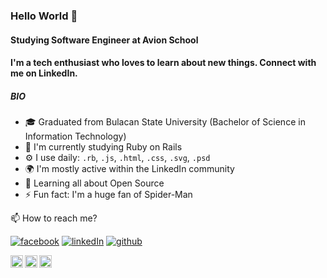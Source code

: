 ### Hello World 🎊

#### Studying Software Engineer at Avion School 
#### I'm a tech enthusiast who loves to learn about new things. Connect with me on LinkedIn.

##### BIO
- 🎓 Graduated from Bulacan State University (Bachelor of Science in Information Technology)
- 🏢 I'm currently studying Ruby on Rails
- ⚙️ I use daily: `.rb`, `.js`, `.html`, `.css`, `.svg`, `.psd`
- 🌍 I'm mostly active within the LinkedIn community
- 🌱 Learning all about Open Source
- ⚡️ Fun fact: I'm a huge fan of Spider-Man

📫 How to reach me?

[![facebook](https://img.shields.io/static/v1?style=flat-square&logo=zhihu&label=&message=@Ronald&color=5b5b5b&labelColor=5b5b5b)](https://www.facebook.com/blinx.dlanor/)
[![linkedIn](https://img.shields.io/static/v1?style=flat-square&label=v2ex&message=@LinkedIn&color=5b5b5b&labelColor=5b5b5b)](https://www.linkedin.com/in/ronald-magno-42051780/)
[![github](https://img.shields.io/static/v1?style=flat-square&logo=github&label=&message=@Github&color=5b5b5b&labelColor=5b5b5b)](https://github.com/dlanoronald123)

<a href="https://twitter.com/moertel">
  <img align="left" alt="Stefanie's Twitter" width="20px" src="https://cdn.jsdelivr.net/npm/simple-icons@v3/icons/twitter.svg" />
</a>
<a href="https://www.instagram.com/moer.tel/">
  <img align="left" alt="Stefanie's Instagram" width="20px" src="https://cdn.jsdelivr.net/npm/simple-icons@v3/icons/instagram.svg" />
</a>
<a href="https://www.linkedin.com/in/ronald-magno-42051780/">
  <img align="left" alt="Stefanie's LinkedIn" width="20px" src="https://cdn.jsdelivr.net/npm/simple-icons@v3/icons/linkedin.svg" />
</a>




